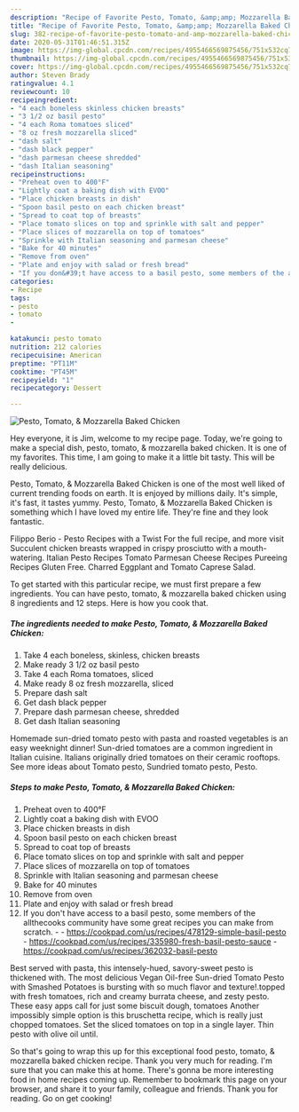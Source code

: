 ```yaml
---
description: "Recipe of Favorite Pesto, Tomato, &amp;amp; Mozzarella Baked Chicken"
title: "Recipe of Favorite Pesto, Tomato, &amp;amp; Mozzarella Baked Chicken"
slug: 382-recipe-of-favorite-pesto-tomato-and-amp-mozzarella-baked-chicken
date: 2020-05-31T01:46:51.315Z
image: https://img-global.cpcdn.com/recipes/4955466569875456/751x532cq70/pesto-tomato-mozzarella-baked-chicken-recipe-main-photo.jpg
thumbnail: https://img-global.cpcdn.com/recipes/4955466569875456/751x532cq70/pesto-tomato-mozzarella-baked-chicken-recipe-main-photo.jpg
cover: https://img-global.cpcdn.com/recipes/4955466569875456/751x532cq70/pesto-tomato-mozzarella-baked-chicken-recipe-main-photo.jpg
author: Steven Brady
ratingvalue: 4.1
reviewcount: 10
recipeingredient:
- "4 each boneless skinless chicken breasts"
- "3 1/2 oz basil pesto"
- "4 each Roma tomatoes sliced"
- "8 oz fresh mozzarella sliced"
- "dash salt"
- "dash black pepper"
- "dash parmesan cheese shredded"
- "dash Italian seasoning"
recipeinstructions:
- "Preheat oven to 400°F"
- "Lightly coat a baking dish with EVOO"
- "Place chicken breasts in dish"
- "Spoon basil pesto on each chicken breast"
- "Spread to coat top of breasts"
- "Place tomato slices on top and sprinkle with salt and pepper"
- "Place slices of mozzarella on top of tomatoes"
- "Sprinkle with Italian seasoning and parmesan cheese"
- "Bake for 40 minutes"
- "Remove from oven"
- "Plate and enjoy with salad or fresh bread"
- "If you don&#39;t have access to a basil pesto, some members of the allthecooks community have some great recipes you can make from scratch.  https://cookpad.com/us/recipes/478129-simple-basil-pesto https://cookpad.com/us/recipes/335980-fresh-basil-pesto-sauce https://cookpad.com/us/recipes/362032-basil-pesto"
categories:
- Recipe
tags:
- pesto
- tomato
- 

katakunci: pesto tomato  
nutrition: 212 calories
recipecuisine: American
preptime: "PT11M"
cooktime: "PT45M"
recipeyield: "1"
recipecategory: Dessert

---
```



![Pesto, Tomato, &amp; Mozzarella Baked Chicken](https://img-global.cpcdn.com/recipes/4955466569875456/751x532cq70/pesto-tomato-mozzarella-baked-chicken-recipe-main-photo.jpg)

Hey everyone, it is Jim, welcome to my recipe page. Today, we're going to make a special dish, pesto, tomato, &amp; mozzarella baked chicken. It is one of my favorites. This time, I am going to make it a little bit tasty. This will be really delicious.

Pesto, Tomato, &amp; Mozzarella Baked Chicken is one of the most well liked of current trending foods on earth. It is enjoyed by millions daily. It's simple, it's fast, it tastes yummy. Pesto, Tomato, &amp; Mozzarella Baked Chicken is something which I have loved my entire life. They're fine and they look fantastic.

Filippo Berio - Pesto Recipes with a Twist For the full recipe, and more visit Succulent chicken breasts wrapped in crispy prosciutto with a mouth-watering. Italian Pesto Recipes Tomato Parmesan Cheese Recipes Pureeing Recipes Gluten Free. Charred Eggplant and Tomato Caprese Salad.


To get started with this particular recipe, we must first prepare a few ingredients. You can have pesto, tomato, &amp; mozzarella baked chicken using 8 ingredients and 12 steps. Here is how you cook that.

<!--inarticleads1-->

##### The ingredients needed to make Pesto, Tomato, &amp; Mozzarella Baked Chicken:

1. Take 4 each boneless, skinless, chicken breasts
1. Make ready 3 1/2 oz basil pesto
1. Take 4 each Roma tomatoes, sliced
1. Make ready 8 oz fresh mozzarella, sliced
1. Prepare dash salt
1. Get dash black pepper
1. Prepare dash parmesan cheese, shredded
1. Get dash Italian seasoning


Homemade sun-dried tomato pesto with pasta and roasted vegetables is an easy weeknight dinner! Sun-dried tomatoes are a common ingredient in Italian cuisine. Italians originally dried tomatoes on their ceramic rooftops. See more ideas about Tomato pesto, Sundried tomato pesto, Pesto. 

<!--inarticleads2-->

##### Steps to make Pesto, Tomato, &amp; Mozzarella Baked Chicken:

1. Preheat oven to 400°F
1. Lightly coat a baking dish with EVOO
1. Place chicken breasts in dish
1. Spoon basil pesto on each chicken breast
1. Spread to coat top of breasts
1. Place tomato slices on top and sprinkle with salt and pepper
1. Place slices of mozzarella on top of tomatoes
1. Sprinkle with Italian seasoning and parmesan cheese
1. Bake for 40 minutes
1. Remove from oven
1. Plate and enjoy with salad or fresh bread
1. If you don&#39;t have access to a basil pesto, some members of the allthecooks community have some great recipes you can make from scratch. -  - https://cookpad.com/us/recipes/478129-simple-basil-pesto - https://cookpad.com/us/recipes/335980-fresh-basil-pesto-sauce - https://cookpad.com/us/recipes/362032-basil-pesto


Best served with pasta, this intensely-hued, savory-sweet pesto is thickened with. The most delicious Vegan Oil-free Sun-dried Tomato Pesto with Smashed Potatoes is bursting with so much flavor and texture!.topped with fresh tomatoes, rich and creamy burrata cheese, and zesty pesto. These easy apps call for just some biscuit dough, tomatoes Another impossibly simple option is this bruschetta recipe, which is really just chopped tomatoes. Set the sliced tomatoes on top in a single layer. Thin pesto with olive oil until. 

So that's going to wrap this up for this exceptional food pesto, tomato, &amp; mozzarella baked chicken recipe. Thank you very much for reading. I'm sure that you can make this at home. There's gonna be more interesting food in home recipes coming up. Remember to bookmark this page on your browser, and share it to your family, colleague and friends. Thank you for reading. Go on get cooking!
